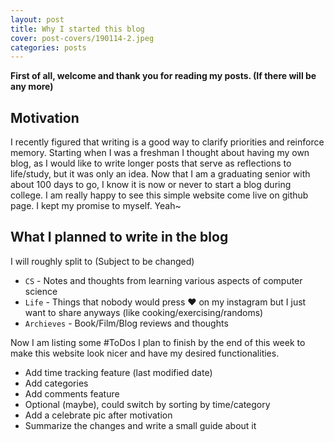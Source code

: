 ```yaml
---
layout: post
title: Why I started this blog
cover: post-covers/190114-2.jpeg
categories: posts
---
```


**First of all, welcome and thank you for reading my posts. (If there will be any more)**

## Motivation

I recently figured that writing is a good way to clarify priorities and reinforce memory. Starting when I was a freshman I thought about having my own blog, as I would like to write longer posts that serve as reflections to life/study, but it was only an idea. Now that I am a graduating senior with about 100 days to go, I know it is now or never to start a blog during college. I am really happy to see this simple website come live on github page. I kept my promise to myself. Yeah~

## What I planned to write in the blog

I will roughly split to (Subject to be changed) 

* `CS` - Notes and thoughts from learning various aspects of computer science
* `Life` - Things that nobody would press ❤️ on my instagram but I just want to share anyways (like cooking/exercising/randoms)
* `Archieves` - Book/Film/Blog reviews and thoughts


Now I am listing some #ToDos I plan to finish by the end of this week to make this website look nicer and have my desired functionalities.

- Add time tracking feature (last modified date)
- Add categories 
- Add comments feature 
- Optional (maybe), could switch by sorting by time/category
- Add a celebrate pic after motivation
- Summarize the changes and write a small guide about it
